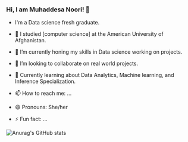 ### Hi, I am Muhaddesa Noori! 👋


- I'm a Data science fresh graduate. 

- 🔭 I studied [computer science] at the American University of Afghanistan. 
- 🌱 I’m currently honing my skills in Data science working on projects. 
- 👯 I’m looking to collaborate on real world projects. 
- 💬 Currently learning about Data Analytics,  Machine learning, and Inference Specialization. 
- 📫 How to reach me: ...
- 😄 Pronouns: She/her
- ⚡ Fun fact: ...


![Anurag's GitHub stats](https://github-readme-stats.vercel.app/api?username=Muhaddesa&show_icons=true&theme=radical)
